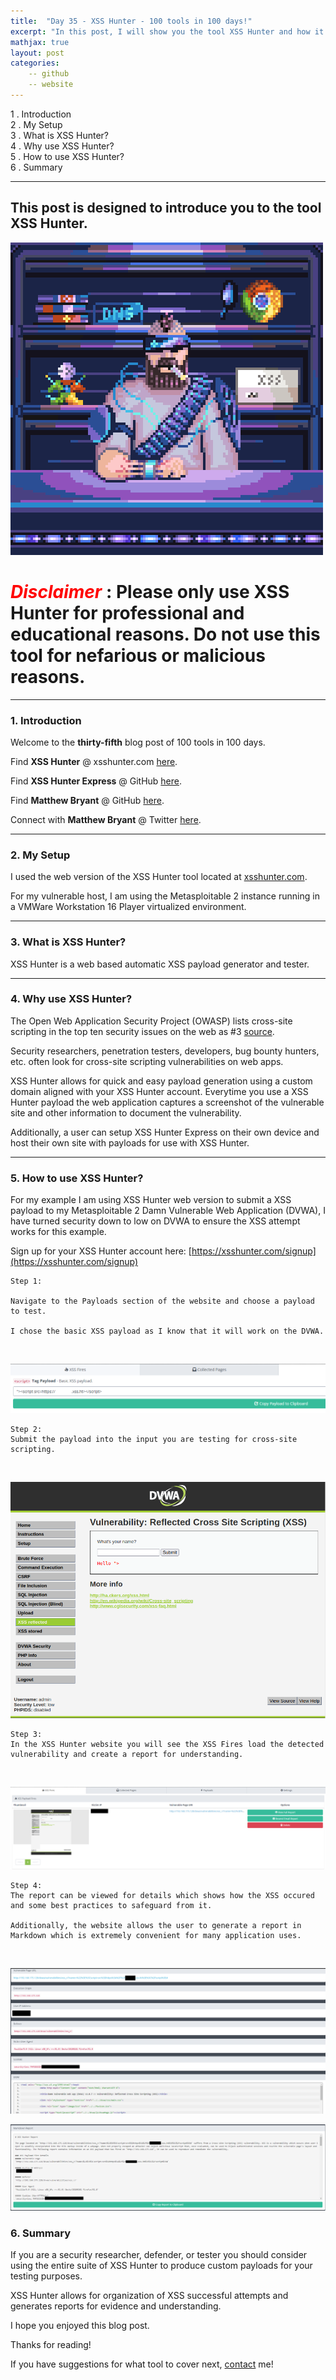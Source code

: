 ```yaml
---
title:  "Day 35 - XSS Hunter - 100 tools in 100 days!"
excerpt: "In this post, I will show you the tool XSS Hunter and how it works."
mathjax: true
layout: post
categories:
    -- github
    -- website
---
```


1 . Introduction
<br>
2 . My Setup
<br>
3 . What is XSS Hunter?
<br>
4 . Why use XSS Hunter?
<br>
5 . How to use XSS Hunter?
<br>
6 . Summary

---

## This post is designed to introduce you to the tool XSS Hunter.

![](https://raw.githubusercontent.com/mandatoryprogrammer/mandatoryprogrammer/main/cyberpunk.gif)

# <span style="color:red">***Disclaimer***</span> : **Please only use XSS Hunter for professional and educational reasons. Do not use this tool for nefarious or malicious reasons.**

---

### 1. **Introduction**

Welcome to the **thirty-fifth** blog post of 100 tools in 100 days.<br> 

Find **XSS Hunter** @ xsshunter.com [here](https://xsshunter.com/).

Find **XSS Hunter Express** @ GitHub [here](https://github.com/mandatoryprogrammer/xsshunter-express).

Find **Matthew Bryant** @ GitHub [here](https://github.com/mandatoryprogrammer).

Connect with **Matthew Bryant** @ Twitter [here](https://twitter.com/iammandatory?lang=en).

---

### 2. **My Setup**

I used the web version of the XSS Hunter tool located at [xsshunter.com](https://xsshunter.com/).

For my vulnerable host, I am using the Metasploitable 2 instance running in a VMWare Workstation 16 Player virtualized environment. 

---

### 3. **What is XSS Hunter?**

XSS Hunter is a web based automatic XSS payload generator and tester. 

---

### 4. **Why use XSS Hunter?**

The Open Web Application Security Project (OWASP) lists cross-site scripting in the top ten security issues on the web as #3 [source](https://owasp.org/www-project-top-ten/).

Security researchers, penetration testers, developers, bug bounty hunters, etc. often look for cross-site scripting vulnerabilities on web apps. 

XSS Hunter allows for quick and easy payload generation using a custom domain aligned with your XSS Hunter account. Everytime you use a XSS Hunter payload the web application captures a screenshot of the vulnerable site and other information to document the vulnerability.

Additionally, a user can setup XSS Hunter Express on their own device and host their own site with payloads for use with XSS Hunter.

---

### 5. **How to use XSS Hunter?**

For my example I am using XSS Hunter web version to submit a XSS payload to my Metasploitable 2 Damn Vulnerable Web Application (DVWA), I have turned security down to low on DVWA to ensure the XSS attempt works for this example. 

Sign up for your XSS Hunter account here: [https://xsshunter.com/signup](https://xsshunter.com/signup)


    Step 1:

    Navigate to the Payloads section of the website and choose a payload to test.

    I chose the basic XSS payload as I know that it will work on the DVWA. 

<br>

![](https://raw.githubusercontent.com/matthewomccorkle/matthewomccorkle.github.io/master/_posts/assets/100%20tools/xss_hunter/xsshunter1.PNG)

    Step 2:
    Submit the payload into the input you are testing for cross-site scripting.

<br>

![](https://raw.githubusercontent.com/matthewomccorkle/matthewomccorkle.github.io/master/_posts/assets/100%20tools/xss_hunter/xsshunter2.PNG)

    Step 3:
    In the XSS Hunter website you will see the XSS Fires load the detected 
    vulnerability and create a report for understanding. 

<br>

![](https://raw.githubusercontent.com/matthewomccorkle/matthewomccorkle.github.io/master/_posts/assets/100%20tools/xss_hunter/xsshunter3.PNG)

    Step 4:
    The report can be viewed for details which shows how the XSS occured and some best practices to safeguard from it. 

    Additionally, the website allows the user to generate a report in Markdown which is extremely convenient for many application uses. 

<br>

![](https://raw.githubusercontent.com/matthewomccorkle/matthewomccorkle.github.io/master/_posts/assets/100%20tools/xss_hunter/xsshunter4.PNG)

![](https://raw.githubusercontent.com/matthewomccorkle/matthewomccorkle.github.io/master/_posts/assets/100%20tools/xss_hunter/xsshunter5.PNG)

### 6. **Summary**

If you are a security researcher, defender, or tester you should consider using the entire suite of XSS Hunter to produce custom payloads for your testing purposes. 

XSS Hunter allows for organization of XSS successful attempts and generates reports for evidence and understanding. 

I hope you enjoyed this blog post.

Thanks for reading!<br>

If you have suggestions for what tool to cover next, [contact](mailto:matthew.o.mccorkle@gmail.com) me!
